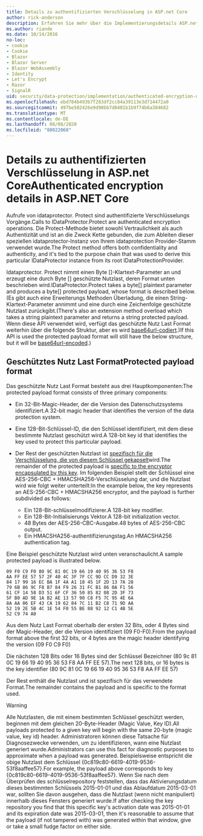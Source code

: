 ```yaml
---
title: Details zu authentifizierten Verschlüsselung in ASP.net Core
author: rick-anderson
description: Erfahren Sie mehr über die Implementierungsdetails ASP.net Core authentifizierte Verschlüsselung für den Datenschutz.
ms.author: riande
ms.date: 10/14/2016
no-loc:
- cookie
- Cookie
- Blazor
- Blazor Server
- Blazor WebAssembly
- Identity
- Let's Encrypt
- Razor
- SignalR
uid: security/data-protection/implementation/authenticated-encryption-details
ms.openlocfilehash: ebd784b493b7f283df2cc84a39113e3d714472a0
ms.sourcegitcommit: 497be502426e9d90bb7d0401b1b9f74b6a384682
ms.translationtype: MT
ms.contentlocale: de-DE
ms.lasthandoff: 08/08/2020
ms.locfileid: "88022068"
---
```

# <a name="authenticated-encryption-details-in-aspnet-core"></a><span data-ttu-id="f7b41-103">Details zu authentifizierten Verschlüsselung in ASP.net Core</span><span class="sxs-lookup"><span data-stu-id="f7b41-103">Authenticated encryption details in ASP.NET Core</span></span>

<a name="data-protection-implementation-authenticated-encryption-details"></a>

<span data-ttu-id="f7b41-104">Aufrufe von idataprotector. Protect sind authentifizierte Verschlüsselungs Vorgänge.</span><span class="sxs-lookup"><span data-stu-id="f7b41-104">Calls to IDataProtector.Protect are authenticated encryption operations.</span></span> <span data-ttu-id="f7b41-105">Die Protect-Methode bietet sowohl Vertraulichkeit als auch Authentizität und ist an die Zweck Kette gebunden, die zum Ableiten dieser speziellen idataprotector-Instanz von Ihrem idataprotection Provider-Stamm verwendet wurde.</span><span class="sxs-lookup"><span data-stu-id="f7b41-105">The Protect method offers both confidentiality and authenticity, and it's tied to the purpose chain that was used to derive this particular IDataProtector instance from its root IDataProtectionProvider.</span></span>

<span data-ttu-id="f7b41-106">Idataprotector. Protect nimmt einen Byte []-Klartext-Parameter an und erzeugt eine durch Byte [] geschützte Nutzlast, deren Format unten beschrieben wird.</span><span class="sxs-lookup"><span data-stu-id="f7b41-106">IDataProtector.Protect takes a byte[] plaintext parameter and produces a byte[] protected payload, whose format is described below.</span></span> <span data-ttu-id="f7b41-107">(Es gibt auch eine Erweiterungs Methoden Überladung, die einen String-Klartext-Parameter annimmt und eine durch eine Zeichenfolge geschützte Nutzlast zurückgibt.</span><span class="sxs-lookup"><span data-stu-id="f7b41-107">(There's also an extension method overload which takes a string plaintext parameter and returns a string protected payload.</span></span> <span data-ttu-id="f7b41-108">Wenn diese API verwendet wird, verfügt das geschützte Nutz Last Format weiterhin über die folgende Struktur, aber es wird [base64url-codiert](https://tools.ietf.org/html/rfc4648#section-5).)</span><span class="sxs-lookup"><span data-stu-id="f7b41-108">If this API is used the protected payload format will still have the below structure, but it will be [base64url-encoded](https://tools.ietf.org/html/rfc4648#section-5).)</span></span>

## <a name="protected-payload-format"></a><span data-ttu-id="f7b41-109">Geschütztes Nutz Last Format</span><span class="sxs-lookup"><span data-stu-id="f7b41-109">Protected payload format</span></span>

<span data-ttu-id="f7b41-110">Das geschützte Nutz Last Format besteht aus drei Hauptkomponenten:</span><span class="sxs-lookup"><span data-stu-id="f7b41-110">The protected payload format consists of three primary components:</span></span>

* <span data-ttu-id="f7b41-111">Ein 32-Bit-Magic-Header, der die Version des Datenschutzsystems identifiziert.</span><span class="sxs-lookup"><span data-stu-id="f7b41-111">A 32-bit magic header that identifies the version of the data protection system.</span></span>

* <span data-ttu-id="f7b41-112">Eine 128-Bit-Schlüssel-ID, die den Schlüssel identifiziert, mit dem diese bestimmte Nutzlast geschützt wird.</span><span class="sxs-lookup"><span data-stu-id="f7b41-112">A 128-bit key id that identifies the key used to protect this particular payload.</span></span>

* <span data-ttu-id="f7b41-113">Der Rest der geschützten Nutzlast ist [spezifisch für die Verschlüsselung, die von diesem Schlüssel gekapselt](xref:security/data-protection/implementation/subkeyderivation#data-protection-implementation-subkey-derivation)wird.</span><span class="sxs-lookup"><span data-stu-id="f7b41-113">The remainder of the protected payload is [specific to the encryptor encapsulated by this key](xref:security/data-protection/implementation/subkeyderivation#data-protection-implementation-subkey-derivation).</span></span> <span data-ttu-id="f7b41-114">Im folgenden Beispiel stellt der Schlüssel eine AES-256-CBC + HMACSHA256-Verschlüsselung dar, und die Nutzlast wird wie folgt weiter unterteilt:</span><span class="sxs-lookup"><span data-stu-id="f7b41-114">In the example below, the key represents an AES-256-CBC + HMACSHA256 encryptor, and the payload is further subdivided as follows:</span></span>
  * <span data-ttu-id="f7b41-115">Ein 128-Bit-schlüsselmodifizierer.</span><span class="sxs-lookup"><span data-stu-id="f7b41-115">A 128-bit key modifier.</span></span>
  * <span data-ttu-id="f7b41-116">Ein 128-Bit-Initialisierungs Vektor.</span><span class="sxs-lookup"><span data-stu-id="f7b41-116">A 128-bit initialization vector.</span></span>
  * <span data-ttu-id="f7b41-117">48 Bytes der AES-256-CBC-Ausgabe.</span><span class="sxs-lookup"><span data-stu-id="f7b41-117">48 bytes of AES-256-CBC output.</span></span>
  * <span data-ttu-id="f7b41-118">Ein HMACSHA256-authentifizierungstag.</span><span class="sxs-lookup"><span data-stu-id="f7b41-118">An HMACSHA256 authentication tag.</span></span>

<span data-ttu-id="f7b41-119">Eine Beispiel geschützte Nutzlast wird unten veranschaulicht.</span><span class="sxs-lookup"><span data-stu-id="f7b41-119">A sample protected payload is illustrated below.</span></span>

```
09 F0 C9 F0 80 9C 81 0C 19 66 19 40 95 36 53 F8
AA FF EE 57 57 2F 40 4C 3F 7F CC 9D CC D9 32 3E
84 17 99 16 EC BA 1F 4A A1 18 45 1F 2D 13 7A 28
79 6B 86 9C F8 B7 84 F9 26 31 FC B1 86 0A F1 56
61 CF 14 58 D3 51 6F CF 36 50 85 82 08 2D 3F 73
5F B0 AD 9E 1A B2 AE 13 57 90 C8 F5 7C 95 4E 6A
8A AA 06 EF 43 CA 19 62 84 7C 11 B2 C8 71 9D AA
52 19 2E 5B 4C 1E 54 F0 55 BE 88 92 12 C1 4B 5E
52 C9 74 A0
```

<span data-ttu-id="f7b41-120">Aus dem Nutz Last Format oberhalb der ersten 32 Bits, oder 4 Bytes sind der Magic-Header, der die Version identifiziert (09 F0-F0).</span><span class="sxs-lookup"><span data-stu-id="f7b41-120">From the payload format above the first 32 bits, or 4 bytes are the magic header identifying the version (09 F0 C9 F0)</span></span>

<span data-ttu-id="f7b41-121">Die nächsten 128 Bits oder 16 Bytes sind der Schlüssel Bezeichner (80 9c 81 0C 19 66 19 40 95 36 53 F8 AA FF EE 57).</span><span class="sxs-lookup"><span data-stu-id="f7b41-121">The next 128 bits, or 16 bytes is the key identifier (80 9C 81 0C 19 66 19 40 95 36 53 F8 AA FF EE 57)</span></span>

<span data-ttu-id="f7b41-122">Der Rest enthält die Nutzlast und ist spezifisch für das verwendete Format.</span><span class="sxs-lookup"><span data-stu-id="f7b41-122">The remainder contains the payload and is specific to the format used.</span></span>

> [!WARNING]
> <span data-ttu-id="f7b41-123">Alle Nutzlasten, die mit einem bestimmten Schlüssel geschützt werden, beginnen mit dem gleichen 20-Byte-Header (Magic Value, Key ID).</span><span class="sxs-lookup"><span data-stu-id="f7b41-123">All payloads protected to a given key will begin with the same 20-byte (magic value, key id) header.</span></span> <span data-ttu-id="f7b41-124">Administratoren können diese Tatsache für Diagnosezwecke verwenden, um zu identifizieren, wann eine Nutzlast generiert wurde.</span><span class="sxs-lookup"><span data-stu-id="f7b41-124">Administrators can use this fact for diagnostic purposes to approximate when a payload was generated.</span></span> <span data-ttu-id="f7b41-125">Beispielsweise entspricht die obige Nutzlast dem Schlüssel {0c819c80-6619-4019-9536-53f8aaffee57}.</span><span class="sxs-lookup"><span data-stu-id="f7b41-125">For example, the payload above corresponds to key {0c819c80-6619-4019-9536-53f8aaffee57}.</span></span> <span data-ttu-id="f7b41-126">Wenn Sie nach dem Überprüfen des schlüsselrepository feststellen, dass das Aktivierungsdatum dieses bestimmten Schlüssels 2015-01-01 und das Ablaufdatum 2015-03-01 war, sollten Sie davon ausgehen, dass die Nutzlast (wenn nicht manipuliert) innerhalb dieses Fensters generiert wurde.</span><span class="sxs-lookup"><span data-stu-id="f7b41-126">If after checking the key repository you find that this specific key's activation date was 2015-01-01 and its expiration date was 2015-03-01, then it's reasonable to assume that the payload (if not tampered with) was generated within that window, give or take a small fudge factor on either side.</span></span>
